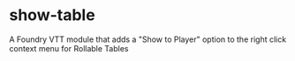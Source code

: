 # show-table
A Foundry VTT module that adds a "Show to Player" option to the right click context menu for Rollable Tables
